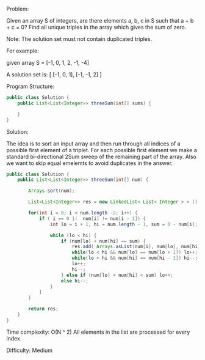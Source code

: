 Problem:

Given an array S of integers, are there elements a, b, c in S such that a + b + c = 0? Find all unique triples in the array which gives the sum of zero.

Note:
The solution set must not contain duplicated triples.

For example:

given array S = [-1, 0, 1, 2, -1, -4]

A solution set is:
[
    [-1, 0, 1],
    [-1, -1, 2]
]

Program Structure:
```java
public class Solution {
    public List<List<Integer>> threeSum(int[] sums) {

    }
}
```

Solution:

The idea is to sort an input array and then run through all indices of a possible first element of a triplet. For each possible first element we make a standard bi-directional 2Sum sweep of the remaining part of the array. Also we want to skip equal emelemts to avoid duplicates in the answer.

```java
public class Solution {
    public List<List<Integer>> threeSum(int[] num) {

        Arrays.sort(num);

        List<List<Integer>> res = new LinkedList< List< Integer > > ();

        for(int i = 0; i < num.length -2; i++) {
            if ( i == 0 ||  num[i] != num[i - 1]) {
                int lo = i + 1, hi = num.length - 1, sum = 0 - num[i];

                while (lo < hi) {
                    if (num[lo] + num[hi] == sum) {
                        res.add( Arrays.asList(num[i], num[lo], num[hi]));
                        while(lo < hi && num[lo] == num[lo + 1]) lo++;
                        while(lo < hi && num[hi] == num[hi - 1]) hi--;
                        lo++;
                        hi--;
                    } else if (num[lo] + num[hi] < sum) lo++;
                    else hi--;
                }
            }
        }

        return res;
    }
}
```

Time complexity: O(N ^ 2)
All elements in the list are processed for every index.

Difficulty: Medium